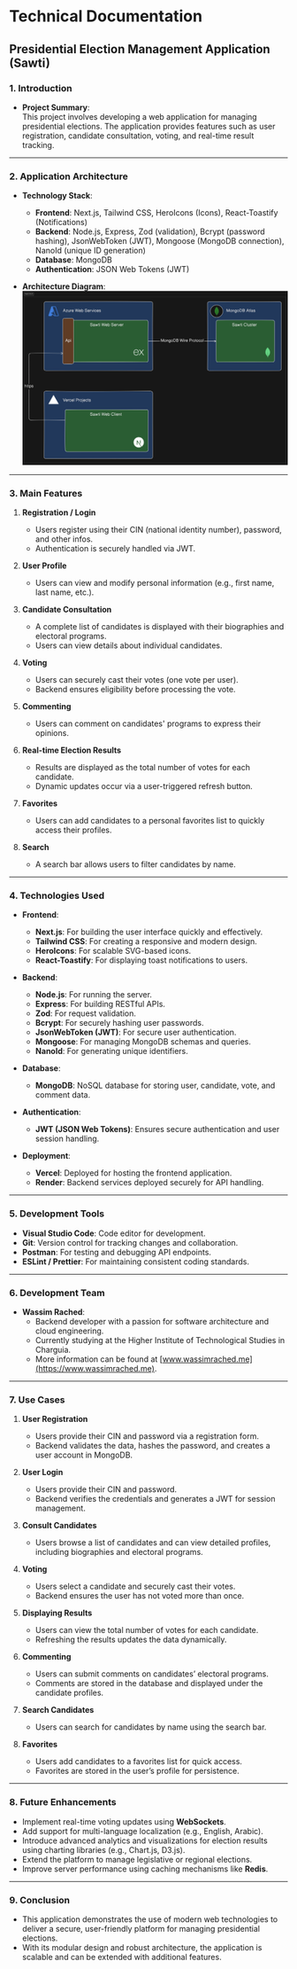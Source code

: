 # Technical Documentation

## Presidential Election Management Application (Sawti)

### **1. Introduction**

- **Project Summary**:  
  This project involves developing a web application for managing presidential elections. The application provides features such as user registration, candidate consultation, voting, and real-time result tracking.

---

### **2. Application Architecture**

- **Technology Stack**:

  - **Frontend**: Next.js, Tailwind CSS, HeroIcons (Icons), React-Toastify (Notifications)
  - **Backend**: Node.js, Express, Zod (validation), Bcrypt (password hashing), JsonWebToken (JWT), Mongoose (MongoDB connection), NanoId (unique ID generation)
  - **Database**: MongoDB
  - **Authentication**: JSON Web Tokens (JWT)

- **Architecture Diagram**:
  ![Arch](./public/sawti_arch.png)

---

### **3. Main Features**

1. **Registration / Login**

   - Users register using their CIN (national identity number), password, and other infos.
   - Authentication is securely handled via JWT.

2. **User Profile**

   - Users can view and modify personal information (e.g., first name, last name, etc.).

3. **Candidate Consultation**

   - A complete list of candidates is displayed with their biographies and electoral programs.
   - Users can view details about individual candidates.

4. **Voting**

   - Users can securely cast their votes (one vote per user).
   - Backend ensures eligibility before processing the vote.

5. **Commenting**

   - Users can comment on candidates' programs to express their opinions.

6. **Real-time Election Results**

   - Results are displayed as the total number of votes for each candidate.
   - Dynamic updates occur via a user-triggered refresh button.

7. **Favorites**

   - Users can add candidates to a personal favorites list to quickly access their profiles.

8. **Search**
   - A search bar allows users to filter candidates by name.

---

### **4. Technologies Used**

- **Frontend**:

  - **Next.js**: For building the user interface quickly and effectively.
  - **Tailwind CSS**: For creating a responsive and modern design.
  - **HeroIcons**: For scalable SVG-based icons.
  - **React-Toastify**: For displaying toast notifications to users.

- **Backend**:

  - **Node.js**: For running the server.
  - **Express**: For building RESTful APIs.
  - **Zod**: For request validation.
  - **Bcrypt**: For securely hashing user passwords.
  - **JsonWebToken (JWT)**: For secure user authentication.
  - **Mongoose**: For managing MongoDB schemas and queries.
  - **NanoId**: For generating unique identifiers.

- **Database**:

  - **MongoDB**: NoSQL database for storing user, candidate, vote, and comment data.

- **Authentication**:

  - **JWT (JSON Web Tokens)**: Ensures secure authentication and user session handling.

- **Deployment**:
  - **Vercel**: Deployed for hosting the frontend application.
  - **Render**: Backend services deployed securely for API handling.

---

### **5. Development Tools**

- **Visual Studio Code**: Code editor for development.
- **Git**: Version control for tracking changes and collaboration.
- **Postman**: For testing and debugging API endpoints.
- **ESLint / Prettier**: For maintaining consistent coding standards.

---

### **6. Development Team**

- **Wassim Rached**:
  - Backend developer with a passion for software architecture and cloud engineering.
  - Currently studying at the Higher Institute of Technological Studies in Charguia.
  - More information can be found at [www.wassimrached.me](https://www.wassimrached.me).

---

### **7. Use Cases**

1. **User Registration**

   - Users provide their CIN and password via a registration form.
   - Backend validates the data, hashes the password, and creates a user account in MongoDB.

2. **User Login**

   - Users provide their CIN and password.
   - Backend verifies the credentials and generates a JWT for session management.

3. **Consult Candidates**

   - Users browse a list of candidates and can view detailed profiles, including biographies and electoral programs.

4. **Voting**

   - Users select a candidate and securely cast their votes.
   - Backend ensures the user has not voted more than once.

5. **Displaying Results**

   - Users can view the total number of votes for each candidate.
   - Refreshing the results updates the data dynamically.

6. **Commenting**

   - Users can submit comments on candidates’ electoral programs.
   - Comments are stored in the database and displayed under the candidate profiles.

7. **Search Candidates**

   - Users can search for candidates by name using the search bar.

8. **Favorites**
   - Users add candidates to a favorites list for quick access.
   - Favorites are stored in the user’s profile for persistence.

---

### **8. Future Enhancements**

- Implement real-time voting updates using **WebSockets**.
- Add support for multi-language localization (e.g., English, Arabic).
- Introduce advanced analytics and visualizations for election results using charting libraries (e.g., Chart.js, D3.js).
- Extend the platform to manage legislative or regional elections.
- Improve server performance using caching mechanisms like **Redis**.

---

### **9. Conclusion**

- This application demonstrates the use of modern web technologies to deliver a secure, user-friendly platform for managing presidential elections.
- With its modular design and robust architecture, the application is scalable and can be extended with additional features.
